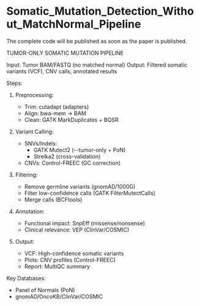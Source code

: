 # Somatic_Mutation_Detection_Without_MatchNormal_Pipeline

The complete code will be published as soon as the paper is published.

TUMOR-ONLY SOMATIC MUTATION PIPELINE

Input: Tumor BAM/FASTQ (no matched normal)
Output: Filtered somatic variants (VCF), CNV calls, annotated results

Steps:
1. Preprocessing:
   - Trim: cutadapt (adapters)
   - Align: bwa-mem → BAM
   - Clean: GATK MarkDuplicates + BQSR

2. Variant Calling:
   - SNVs/Indels: 
     * GATK Mutect2 (--tumor-only + PoN)
     * Strelka2 (cross-validation)
   - CNVs: Control-FREEC (GC correction)

3. Filtering:
   - Remove germline variants (gnomAD/1000G)
   - Filter low-confidence calls (GATK FilterMutectCalls)
   - Merge calls (BCFtools)

4. Annotation:
   - Functional impact: SnpEff (missense/nonsense)
   - Clinical relevance: VEP (ClinVar/COSMIC)

5. Output:
   - VCF: High-confidence somatic variants
   - Plots: CNV profiles (Control-FREEC)
   - Report: MultiQC summary

Key Databases:
- Panel of Normals (PoN)
- gnomAD/OncoKB/ClinVar/COSMIC

```
